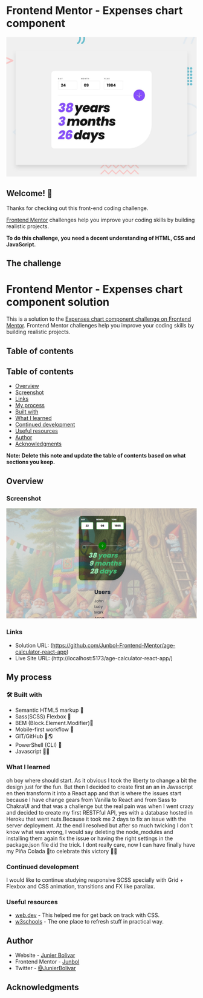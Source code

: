 # Frontend Mentor - Expenses chart component

![Design preview for the Expenses chart component coding challenge](./design/desktop-preview.jpg)

## Welcome! 👋

Thanks for checking out this front-end coding challenge.

[Frontend Mentor](https://www.frontendmentor.io) challenges help you improve your coding skills by building realistic projects.

**To do this challenge, you need a decent understanding of HTML, CSS and JavaScript.**

## The challenge

# Frontend Mentor - Expenses chart component solution

This is a solution to the [Expenses chart component challenge on Frontend Mentor](https://www.frontendmentor.io/challenges/expenses-chart-component-e7yJBUdjwt). Frontend Mentor challenges help you improve your coding skills by building realistic projects.

## Table of contents

## Table of contents

- [Overview](#overview)
- [Screenshot](#screenshot)
- [Links](#links)
- [My process](#my-process)
- [Built with](#built-with)
- [What I learned](#what-i-learned)
- [Continued development](#continued-development)
- [Useful resources](#useful-resources)
- [Author](#author)
- [Acknowledgments](#acknowledgments)

**Note: Delete this note and update the table of contents based on what sections you keep.**

## Overview

### Screenshot

![](./src/assets/images/screenshot.jpg)

### Links

- Solution URL: (https://github.com/Junbol-Frontend-Mentor/age-calculator-react-app)
- Live Site URL: (http://localhost:5173/age-calculator-react-app/)

## My process

### 🛠 Built with

- Semantic HTML5 markup 🧾
- Sass(SCSS) Flexbox 🎨
- BEM (Block.Element.Modifier)🧾
- Mobile-first workflow 📱
- GIT/GitHub 🧾🌎
- PowerShell (CLI) 🧾
- Javascript 🤖🚀

### What I learned

oh boy where should start. As it obvious I took the liberty to change a bit the design just for the fun. But then I decided to create first an an in Javascript en then transform it into a React app and that is where the issues start because I have change gears from Vanilla to React and from Sass to ChakraUI and that was a challenge but the real pain was when I went crazy and decided to create my first RESTFful API, yes with a database hosted in Heroku that went nuts.Because it took me 2 days to fix an issue with the server deployment. At the end I resolved but after so much twicking I don't know what was wrong, I would say deleting the node_modules and installing them again fix the issue or having the right settings in the package.json file did the trick. I dont really care, now I can have finally have my Piña Colada 🍹to celebrate this victory 🎊🎉

### Continued development

I would like to continue studying responsive SCSS specially with Grid + Flexbox and CSS animation, transitions and FX like parallax.

### Useful resources

- [web.dev](https://web.dev/learn/css) - This helped me for get back on track with CSS.
- [w3schools](https://www.w3schools.com/css/default.asp) - The one place to refresh stuff in practical way.

## Author

- Website - [Junier Bolivar](https://www.bolivarcreativedesign.com)
- Frontend Mentor - [Junbol](https://www.frontendmentor.io/profile/Junbol)
- Twitter - [@JunierBolivar](https://www.twitter.com/@JunierBolivar)

## Acknowledgments
